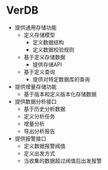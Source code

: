 # VerDB
* 提供通用存储功能
  * 定义存储模型
    * 定义数据结构
    * 定义数据校验规则
  * 基于定义存储数据
    * 提供存储API
  * 基于定义查询
    * 提供对特定数据库的查询
* 提供增量存储功能
  * 基于版本和定义版本化存储数据
* 提供数据分析接口
  * 基于历史分析数据
  * 定义分析任务
  * 增量分析
  * 导出分析报告
* 提供报警接口
  * 定义数据报警阀值
  * 定义出发方式
  * 当收集的数据超过阀值后出发报警

